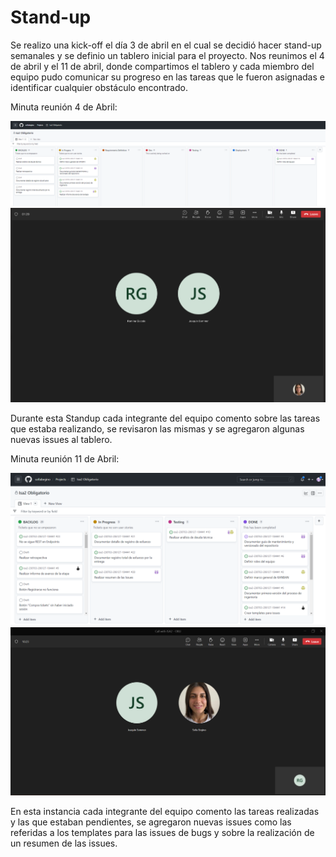 # Stand-up 

Se realizo una kick-off el día 3 de abril en el cual se decidió hacer stand-up semanales y se definio un tablero inicial para el proyecto.
Nos reunimos el 4 de abril y el 11 de abril, donde compartimos el tablero y cada miembro del equipo pudo comunicar su progreso en las tareas que le fueron asignadas e identificar cualquier obstáculo encontrado.

Minuta reunión 4 de Abril:

![Tablero 1](progreso-tablero1.png)
![Screnshoot Standup](standUp1.png)

Durante esta Standup cada integrante del equipo comento sobre las tareas que estaba realizando, se revisaron las mismas y se agregaron algunas nuevas issues al tablero.

Minuta reunión 11 de Abril:

![Tablero 2](progreso-tablero2.png)
![Screnshoot Standup](standUp2.png)

En esta instancia cada integrante del equipo comento las tareas realizadas y las que estaban pendientes, se agregaron nuevas issues como las referidas a los templates para las issues de bugs y sobre la realización de un resumen de las issues. 